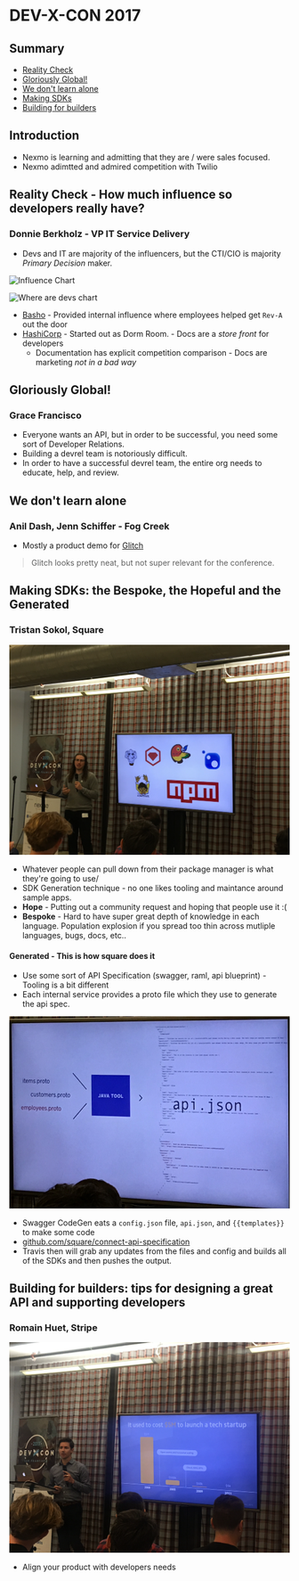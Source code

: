 # DEV-X-CON 2017

## Summary

* [Reality Check](#reality-check---how-much-influence-so-developers-really-have)
* [Gloriously Global!](#gloriously-global)
* [We don't learn alone](#we-dont-learn-alone)
* [Making SDKs](#making-sdks-the-bespoke-the-hopeful-and-the-generated)
* [Building for builders]()

## Introduction

* Nexmo is learning and admitting that they are / were sales focused.
* Nexmo adimtted and admired competition with Twilio

## Reality Check - How much influence so developers really have?
### Donnie Berkholz - VP IT Service Delivery

* Devs and IT are majority of the influencers, but the CTI/CIO is majority *Primary Decision* maker.

![Influence Chart](influence.png)

![Where are devs chart](devstat.png)

* [Basho](http://basho.com/) - Provided internal influence where employees helped get `Rev-A` out the door
* [HashiCorp](https://www.hashicorp.com/) - Started out as Dorm Room. - Docs are a _store front_ for developers
	* Documentation has explicit competition comparison - Docs are marketing _not in a bad way_

## Gloriously Global!
### Grace Francisco

* Everyone wants an API, but in order to be successful, you need some sort of Developer Relations.
* Building a devrel team is notoriously difficult.
* In order to have a successful devrel team, the entire org needs to educate, help, and review.

## We don't learn alone
### Anil Dash, Jenn Schiffer - Fog Creek

* Mostly a product demo for [Glitch](https://glitch.com/)

> Glitch looks pretty neat, but not super relevant for the conference.

## Making SDKs: the Bespoke, the Hopeful and the Generated
### Tristan Sokol, Square

![Presenter Picture](Tristan.png)

* Whatever people can pull down from their package manager is what they're going to use/
* SDK Generation technique - no one likes tooling and maintance around sample apps.
* **Hope** - Putting out a community request and hoping that people use it :(
* **Bespoke** - Hard to have super great depth of knowledge in each language. Population explosion if you spread too thin across mutliple languages, bugs, docs, etc..

#### **Generated** - This is how square does it
* Use some sort of API Specification (swagger, raml, api blueprint) - Tooling is a bit different
* Each internal service provides a proto file which they use to generate the api spec.

![Stream Flow](flow.png)

* Swagger CodeGen eats a `config.json` file, `api.json`, and `{{templates}}` to make some code
* [github.com/square/connect-api-specification](https://github.com/square/connect-api-specification)
* Travis then will grab any updates from the files and config and builds all of the SDKs and then pushes the output.

## Building for builders: tips for designing a great API and supporting developers
### Romain Huet, Stripe

![Roman](roman.png)

* Align your product with developers needs

